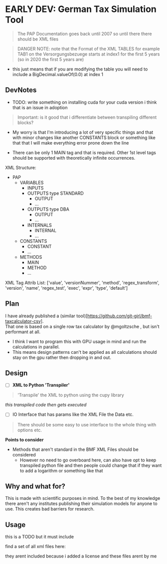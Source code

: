 # EARLY DEV: German Tax Simulation Tool 

> The PAP Documentation goes back until 2007 so until there there should be XML files

> DANGER NOTE: note that the Format of the XML TABLES for example TAB1 on the Versorgungsbezuege starts at index1 for the first 
> 5 years (so in 2020 the first 5 years are)
- this just means that if you are modifying the table you will need to include a BigDecimal.valueOf(0.0) at index 1


 

## DevNotes

- TODO: write something on installing cuda for your cuda version i think that is an issue in adoption 

> Important: is it good that i differentiate between transpiling different blocks? 
- My worry is that I'm introducing a lot of very specific things and that with minor changes 
  like another CONSTANTS block or something like that that I will make everything error prone 
  down the line

- There can be only 1 MAIN tag and that is required. Other 1st level tags should 
  be supported with theoretically infinite occurrences.

XML Structure: 
- PAP 
  - VARIABLES 
    - INPUTS 
    - OUTPUTS  type STANDARD 
      - OUTPUT 
      - ... 
    - OUTPUTS  type DBA 
      - OUTPUT 
      - ... 
    - INTERNALS  
      - INTERNAL 
      - ... 
  - CONSTANTS 
    - CONSTANT
    - ... 
  - METHODS 
    - MAIN 
    - METHOD 
    - ... 

XML Tag Attrib List: 
['value',
 'versionNummer',
 'method',
 'regex_transform',
 'version',
 'name',
 'regex_test',
 'exec',
 'expr',
 'type',
 'default']

## Plan 

I have already published a (similar tool)[https://github.com/git-girl/bmf-taxcalculator-csv].  
That one is based on a single row tax calculator by @mgoltzsche , but isn't performant at all.

- I think I want to program this with GPU usage in mind and run the calculations in parallel. 
- This means design patterns can't be applied as all calculations should stay on the gpu rather 
  then dropping in and out. 

## Design 

- [ ] **XML to Python 'Transpiler'**
> 'Transpile' the XML to python using the cupy library 

_this transpiled code then gets executed_

- [ ] IO Interface that has params like the XML File the Data etc. 
> There should be some easy to use interface to the whole thing with options etc.

**Points to consider** 
- Methods that aren't standard in the BMF XML Files should be considered 
  - However no need to go overboard here, can also have opt to keep transpiled 
    python file and then people could change that if they want to add a logarithm 
    or something like that

## Why and what for? 

This is made with scientific purposes in mind. To the best of my knowledge there 
aren't any institutes publishing their simulation models for anyone to use. 
This creates bad barriers for research.

## Usage 

this is a TODO but it must include 

find a set of all xml files here: 

they arent included because i added a license and these files arent by me

